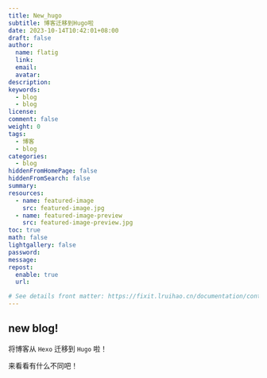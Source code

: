 ```yaml
---
title: New_hugo
subtitle: 博客迁移到Hugo啦
date: 2023-10-14T10:42:01+08:00
draft: false
author: 
  name: flatig
  link:
  email:
  avatar:
description:
keywords: 
  - blog
  - blog
license:
comment: false
weight: 0
tags:
  - 博客
  - blog
categories:
  - blog
hiddenFromHomePage: false
hiddenFromSearch: false
summary:
resources:
  - name: featured-image
    src: featured-image.jpg
  - name: featured-image-preview
    src: featured-image-preview.jpg
toc: true
math: false
lightgallery: false
password:
message:
repost:
  enable: true
  url:

# See details front matter: https://fixit.lruihao.cn/documentation/content-management/introduction/#front-matter
---
```


<!--more-->

## new blog!

将博客从 `Hexo` 迁移到 `Hugo` 啦！

来看看有什么不同吧！